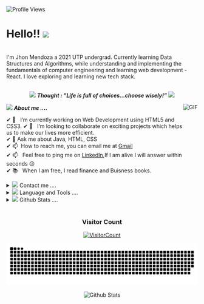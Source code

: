![Profile Views](https://komarev.com/ghpvc/?username=kajalkumari23)
 
# Hello!! <img src="https://media.giphy.com/media/hVa6t0WpoDOk7Pxb7l/giphy.gif" width="50">
<br/>
I'm Jhon Mendoza a 2021 UTP undergrad. Currently learning Data Structures and Algorithms, while understanding and implementing the fundamentals of computer engineering and learning web development - React. I love exploring and learning new tech stack. 
<br/>
<br/>
<p align="center">
<img src="https://media.giphy.com/media/gH3LO09IOiZIqePwv9/giphy.gif" width="50" /> <b><i align="center">Thought : "Life is full of choices…choose wisely!”</i></b> <img src="https://media.giphy.com/media/qjqUcgIyRjsl2/giphy.gif" width="50" />
 </p>

<img align="right" alt="GIF" height="160px" src="https://media.giphy.com/media/Ah3zHH7hvsSB2/giphy.gif" />

<img src="https://media.giphy.com/media/iY8CRBdQXODJSCERIr/giphy.gif" width="30px">&nbsp;***About me ....***

✔  🔭 &nbsp; I’m currently working on Web Development using HTML5 and CSS3.
✔  🤝 &nbsp;  I’m looking to collaborate on exciting projects which helps us to make our lives more efficient.<br>
✔  💬 Ask me about Java, HTML, CSS<br>
✔  📫 &nbsp;How to reach me, you can email me at [Gmail](jhomti2002@gmail.com)<br>
✔  📫 &nbsp; Feel free to ping me on [LinkedIn](https://www.linkedin.com/in/jhomt/),If I am alive I will answer within seconds 😉<br>
✔  📚 &nbsp; When I am free, I read finance and Buisness books.<br>

<!-- contact me -->
<details>
 <summary><img src="https://media.giphy.com/media/iY8CRBdQXODJSCERIr/giphy.gif" width="30px">&nbsp;Contact me ....</summary>
<div>
  <samp>
    <h2 align="center">you can reach me by:</h2>
    <p align="center">
      <br/>
      <a href="https://www.linkedin.com/in/jhomt/" target="blank"><img align="center"
         src="https://img.shields.io/badge/linkedin-%231DA1F2.svg?style=for-the-badge&logo=linkedin&logoColor=white"
         alt="azzar" height="30"/></a>
      <a href="https://web.facebook.com/jhoncleiver.mendozatiquillahuanca/" target="blank"><img align="center"
         src="https://img.shields.io/badge/facebook-4267B2.svg?style=for-the-badge&logo=facebook&logoColor=white"
         alt="azzar" height="30"/></a>
      <a href="mailto:jhomti2002@gmail.com" target="blank"><img align="center"
         src="https://img.shields.io/badge/gmail-EA4335.svg?style=for-the-badge&logo=gmail&logoColor=white"
         alt="azzar" height="30"/></a>
    </p>
  </samp>
</div>
</details>

<details>
 <summary><img src="https://media.giphy.com/media/iY8CRBdQXODJSCERIr/giphy.gif" width="30px">&nbsp;Language and Tools ....</summary>
 <div>
 <samp>
<p align="center">
  <img src="https://raw.githubusercontent.com/devicons/devicon/master/icons/html5/html5-original-wordmark.svg" alt="html" style="vertical-align:top; margin:4px" width="60" height="60">
  <img src="https://raw.githubusercontent.com/devicons/devicon/master/icons/css3/css3-original-wordmark.svg" alt="css3" style="vertical-align:top; margin:4px" width="60" height="60">
  <img src="https://raw.githubusercontent.com/devicons/devicon/master/icons/javascript/javascript-original.svg" alt="js" style="vertical-align:top; margin:4px" width="60" height="60">
  <img src="https://raw.githubusercontent.com/devicons/devicon/master/icons/python/python-original-wordmark.svg" alt="python" style="vertical-align:top; margin:4px" width="60" height="60">
  <img src="https://raw.githubusercontent.com/devicons/devicon/master/icons/java/java-original-wordmark.svg" alt="java" style="vertical-align:top; margin:4px" width="60" height="60">
  <img src="https://raw.githubusercontent.com/devicons/devicon/master/icons/react/react-original-wordmark.svg" alt="react" style="vertical-align:top; margin:4px" width="60" height="60">
  <img src="https://raw.githubusercontent.com/devicons/devicon/master/icons/nodejs/nodejs-original-wordmark.svg" alt="node" style="vertical-align:top; margin:4px" width="60" height="60">
  <img src="https://raw.githubusercontent.com/devicons/devicon/master/icons/bootstrap/bootstrap-plain-wordmark.svg" alt="bootstrap" style="vertical-align:top; margin:4px" width="60" height="60">
  <img src="https://raw.githubusercontent.com/devicons/devicon/master/icons/express/express-original-wordmark.svg" alt="express" style="vertical-align:top; margin:4px" width="60" height="60">
  <img src="https://raw.githubusercontent.com/devicons/devicon/master/icons/mongodb/mongodb-original-wordmark.svg" alt="mongodb" style="vertical-align:top; margin:4px" width="60" height="60">
  <img src="https://raw.githubusercontent.com/devicons/devicon/master/icons/go/go-original-wordmark.svg" alt="go" style="vertical-align:top; margin:4px" width="60" height="60">
  <img src="https://raw.githubusercontent.com/devicons/devicon/master/icons/sqlserver/sqlserver-original-wordmark.svg" alt="sqlserver" style="vertical-align:top; margin:4px" width="60" height="60">
  <img src="https://raw.githubusercontent.com/devicons/devicon/master/icons/postgresql/postgresql-original-wordmark.svg" alt="postgres" style="vertical-align:top; margin:4px" width="60" height="60">
  <img src="https://raw.githubusercontent.com/devicons/devicon/master/icons/jetbrains/jetbrains-original.svg" alt="jetbrains" style="vertical-align:top; margin:4px" width="60" height="60">
  <img src="https://raw.githubusercontent.com/devicons/devicon/master/icons/powerbi/powerbi-original-wordmark.svg" alt="powerbi" style="vertical-align:top; margin:4px" width="60" height="60">
  <img src="https://raw.githubusercontent.com/devicons/devicon/master/icons/postman/postman-original-wordmark.svg" alt="postman" style="vertical-align:top; margin:4px" width="60" height="60">
</p>
 </samp> 
 </div>
 </details>
<!-- ### 📊 Github Stats -->
<details>
<summary><img src="https://media.giphy.com/media/iY8CRBdQXODJSCERIr/giphy.gif" width="30px">&nbsp;Github Stats ....</summary>
<div>
<samp>
  <p align="center">
 <img src="https://media.giphy.com/media/W5eoZHPpUx9sapR0eu/giphy.gif" width="30px" alt="Git"/>&nbsp;<i><b>Git Activeness</b></i></p>
 
<p align="center">
 
[![Kajal's GitHub stats](https://github-readme-stats.vercel.app/api?username=kajalkumari23&count_private=true&show_icons=true&theme=radical)](https://github.com/kajalkumari23)
 
[![Top Langs](https://github-readme-stats.vercel.app/api/top-langs/?username=kajalkumari23&layout=compact)](https://github.com/anuraghazra/github-readme-stats)
 
[![trophy](https://github-profile-trophy.vercel.app/?username=kajalkumari23&theme=onedark&row=1&column=7)](https://github.com/ryo-ma/github-profile-trophy)

![](https://github-readme-streak-stats.herokuapp.com/?user=kajalkumari23&theme=dark)
 
<!--  # Productivity Stats📈: -->
<table>
  <tr>
    <td><img src="https://github-profile-summary-cards.vercel.app/api/cards/profile-details?username=kajalkumari23&theme=monokai"  display=block width=100% height=auto  alt="1" ></td>
   </tr>
</table>
 </p>
 </samp>
 </div>
 </details>
 <br>
 
 <h3 align="center">Visitor Count</h3>
<a align="center" href="https://profile-counter.glitch.me/{kajalkumari23}/count.svg">
  
 ![VisitorCount](https://profile-counter.glitch.me/{kajalkumari23}/count.svg)  
  
</a>


 <div align="center">
  <a href="https://1999azzar.github.io/1999AZZAR/">
  <img  src="https://github.com/1999AZZAR/1999AZZAR/blob/main/resources/img/grid-snake.svg"
       alt="snake" /></a>
</div>

<p align="center">
        <img src="https://raw.githubusercontent.com/bornmay/bornmay/Update/svg/Bottom.svg" alt="Github Stats" />
</p>

